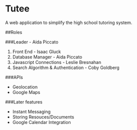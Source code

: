 Tutee
=====

A web application to simplify the high school tutoring system.

##Roles

###Leader - Aida Piccato 

1. Front End - Isaac Gluck
2. Database Manager - Aida Piccato
3. Javascript Connections - Leslie Bresnahan
4. Search Algorithm & Authentication - Coby Goldberg

###APIs
- Geolocation
- Google Maps

###Later features
- Instant Messaging
- Storing Resouces/Documents
- Google Calendar Integration
